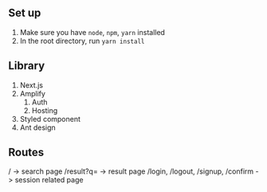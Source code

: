 
## Set up
1. Make sure you have `node`, `npm`, `yarn` installed
2. In the root directory, run `yarn install`

## Library
1. Next.js
2. Amplify
   1. Auth
   2. Hosting
3. Styled component
4. Ant design

## Routes
/ -> search page 
/result?q= -> result page
/login, /logout, /signup, /confirm -> session related page
